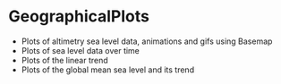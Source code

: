 # GeographicalPlots

* Plots of altimetry sea level data, animations and gifs using Basemap
* Plots of sea level data over time 
* Plots of the linear trend
* Plots of the global mean sea level and its trend
